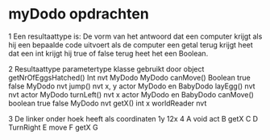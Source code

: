 # myDodo opdrachten
1 Een resultaattype is:
De vorm van het antwoord dat een computer krijgt als hij een bepaalde code uitvoert als de computer een getal terug krijgt heet dat een int krijgt hij true of false terug heet het een Boolean.



2
		                  Resultaattype   parametertype    klasse                gebruikt door object
getNrOfEggsHatched() 	Int             nvt              MyDodo                MyDodo
canMove()	            Boolean         true false	     MyDodo                nvt
jump()			          nvt             x, y	           actor                 MyDodo en BabyDodo
layEgg()              nvt		nvt                        actor                 MyDodo
turnLeft()            nvt	            x                actor                 MyDodo en BabyDodo
canMove()             boolean         true false       MyDodo                nvt
getX()    	          int             x                worldReader           nvt

3
De linker onder hoek  heeft als coordinaten 
1y 12x
4
A void act
B getX
C
D TurnRight
E move
F getX
G
